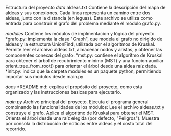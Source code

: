 Estructura del proyecto
*data*
aldeas.txt
 Contiene la descripción del mapa de aldeas y sus conexiones.
Cada línea representa un camino entre dos aldeas, junto con la distancia (en leguas).
Este archivo se utiliza como entrada para construir el grafo del problema mediante el módulo grafo.py.

*modules*
Contiene los módulos de implmentacion y lógica del proyecto.
 *grafo.py: implementa la clase "Graph", que modela el grafo no dirigido de aldeas y la estructura UnionFind, utilizada por el algoritmos de Kruskal.
 Permite leer el archivo aldeas.txt, almacenar nodos y aristas, y obtener las componentes conexas del grafo.
 *mst.py: contiene el algoritmo de Kruskal para obtener el árbol de recubrimiento minimo (MST) y una funcion auxiliar orient_tree_from_root() para orientar el árbol desde una aldea raíz dada.
 *init.py: indica que la carpeta modules es un paquete python, permitiendo importar sus modulos desde main.py

 *docs*
 *README.md: explica el propósito del proyecto, como esta organizado y las instrucciones basicas para ejecutarlo.

 *main.py*
 Archivo principal del proyecto.
Ejecuta el programa general combinando las funcionalidades de los módulos:
Lee el archivo aldeas.txt y construye el grafo.
Aplica el algoritmo de Kruskal para obtener el MST.
Orienta el árbol desde una raíz elegida (por defecto, "Peligros").
Muestra por consola la distribución de noticias entre aldeas y el costo total del recorrido.
